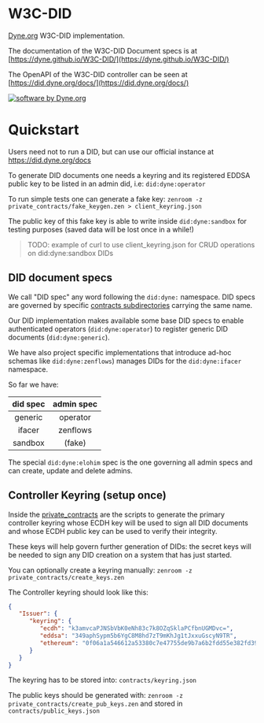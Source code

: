 # W3C-DID
[Dyne.org](http://dyne.org/) W3C-DID implementation. 

The documentation of the W3C-DID Document specs is at [https://dyne.github.io/W3C-DID/](https://dyne.github.io/W3C-DID/)

The OpenAPI of the W3C-DID controller can be seen at [https://did.dyne.org/docs/](https://did.dyne.org/docs/)

[![software by Dyne.org](https://files.dyne.org/software_by_dyne.png)](http://www.dyne.org)

# Quickstart

Users need not to run a DID, but can use our official instance at https://did.dyne.org/docs

To generate DID documents one needs a keyring and its registered EDDSA public key to be listed in an admin did, i.e: `did:dyne:operator`

To run simple tests one can generate a fake key: `zenroom -z private_contracts/fake_keygen.zen > client_keyring.json`

The public key of this fake key is able to write inside `did:dyne:sandbox` for testing purposes (saved data will be lost once in a while!)

> TODO: example of curl to use client_keyring.json for CRUD operations on did:dyne:sandbox DIDs

## DID document specs

We call "DID spec" any word following the `did:dyne:` namespace. DID specs are governed by specific [contracts subdirectories](/contracts) carrying the same name.

Our DID implementation makes available some base DID specs to enable authenticated operators (`did:dyne:operator`) to register generic DID documents (`did:dyne:generic`).

We have also project specific implementations that introduce ad-hoc schemas like `did:dyne:zenflows`) manages DIDs for the `did:dyne:ifacer` namespace.

So far we have:

| did spec | admin spec |
|:--------:|:----------:|
| generic  | operator   |
| ifacer   | zenflows   |
| sandbox  | (fake)     |

The special `did:dyne:elohim` spec is the one governing all admin specs and can create, update and delete admins.

## Controller Keyring (setup once)

Inside the [private_contracts](private_contracts) are the scripts to generate the primary controller keyring whose ECDH key will be used to sign all DID documents and whose ECDH public key can be used to verify their integrity.

These keys will help govern further generation of DIDs: the secret keys will be needed to sign any DID creation on a system that has just started.

You can optionally create a keyring manually: `zenroom -z private_contracts/create_keys.zen`

The Controller keyring should look like this: 

```json
{
   "Issuer": {
      "keyring": {
         "ecdh": "k3amvcaPJNSbVbK0eNh83c7k8OZqSklaPCfbnUGMDvc=",
         "eddsa": "349aphSypm5b6YgC8M8hd7zT9mKhJg1tJxxuGscyN9TR",
         "ethereum": "0f06a1a546612a53380c7e47755de9b7a6b2fdd55e382fd39d48d2b862a55bfd"
      }
   }
}
```

The keyring has to be stored into: `contracts/keyring.json`

The public keys should be generated with: `zenroom -z private_contracts/create_pub_keys.zen`
and stored in `contracts/public_keys.json`


